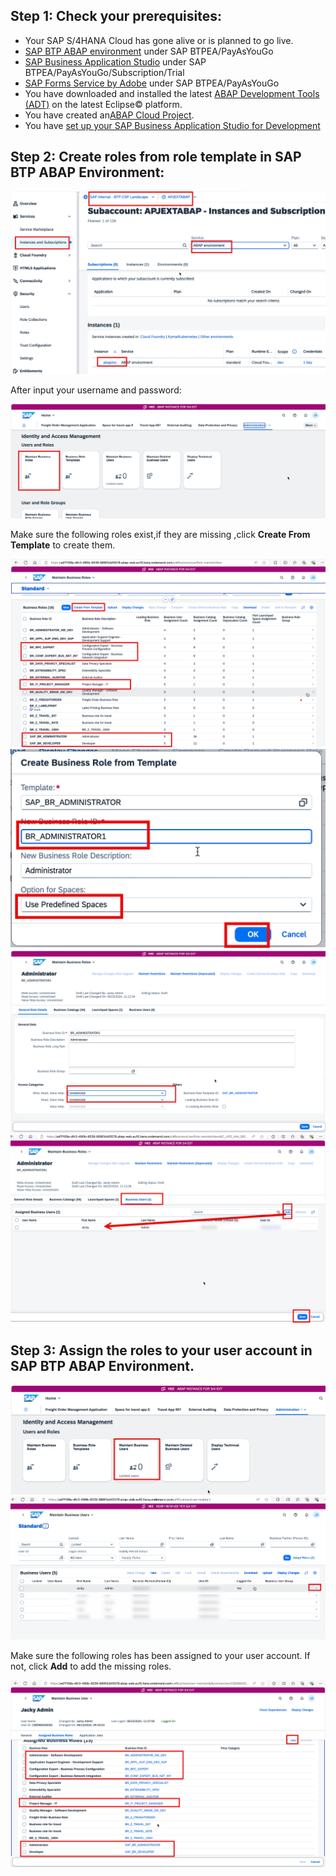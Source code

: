 
## Step 1: Check your prerequisites:

- Your SAP S/4HANA Cloud has gone alive or is planned to go live.
- [SAP BTP ABAP environment](https://discovery-center.cloud.sap/serviceCatalog/abap-environment?region=all&tab=service_plan) under SAP BTPEA/PayAsYouGo
- [SAP Business Application Studio](https://discovery-center.cloud.sap/serviceCatalog/business-application-studio?region=all&tab=service_plan) under SAP BTPEA/PayAsYouGo/Subscription/Trial
- [SAP Forms Service by Adobe](https://discovery-center.cloud.sap/serviceCatalog/forms-service-by-adobe?region=all) under SAP BTPEA/PayAsYouGo
- You have downloaded and installed the latest [ABAP Development Tools (ADT)](https://tools.hana.ondemand.com/#abap) on the latest Eclipse© platform.
- You have created an[ABAP Cloud Project](https://developers.sap.com/tutorials/abap-environment-create-abap-cloud-project.html).
- You have [set up your SAP Business Application Studio for Development](https://developers.sap.com/tutorials/appstudio-onboarding.html)


## Step 2: Create roles from role template in SAP BTP ABAP Environment:
![alt text](image.png)

After input your username and password:

![alt text](image-1.png)

Make sure the following roles exist,if they are missing ,click **Create From Template** to create them.

![alt text](image-2.png)
![alt text](image-4.png)
![alt text](image-5.png)
![alt text](image-6.png)

## Step 3: Assign the roles to your user account in SAP BTP ABAP Environment.
![alt text](image-3.png)
![alt text](image-7.png)

Make sure the following roles has been assigned to your user account. If not, click **Add** to add the missing roles.

![alt text](image-8.png)
